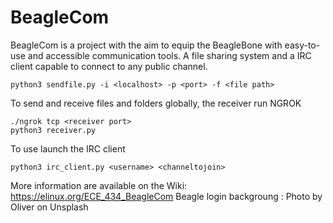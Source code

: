 # BeagleCom
BeagleCom is a project with the aim to equip the BeagleBone with easy-to-use and accessible communication tools. A file sharing system and a IRC client capable to connect to any public channel.

```
python3 sendfile.py -i <localhost> -p <port> -f <file path>
```
To send and receive files and folders globally, the receiver run NGROK
```
./ngrok tcp <receiver port>
python3 receiver.py
```
To use launch the IRC client
```
python3 irc_client.py <username> <channeltojoin>  
```

More information are available on the Wiki: <https://elinux.org/ECE_434_BeagleCom>
Beagle login backgroung : Photo by Oliver on Unsplash